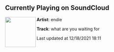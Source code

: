 ## Currently Playing on SoundCloud

[<img align="left" width="100" src="https://i1.sndcdn.com/artworks-I77wbA1VGTZK7BnM-OtgGxA-t500x500.jpg">](https://soundcloud.com/1endie/whatareyouwaitingfor)

**Artist**: endie 

**Track**: what are you waiting for

Last updated at 12/18/2021 18:11
